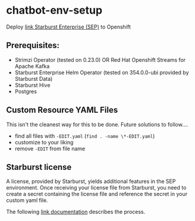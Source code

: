 # chatbot-env-setup 

Deploy [link Starburst Enterprise (SEP)](https://www.starburst.io/platform/starburst-enterprise/) to Openshift

## Prerequisites:
- Strimzi Operator (tested on 0.23.0) OR Red Hat Openshift Streams for Apache Kafka
- Starburst Enterprise Helm Operator (tested on 354.0.0-ubi provided by Starburst Data) 
- Starburst Hive
- Postgres

## Custom Resource YAML Files
This isn't the cleanest way for this to be done. Future solutions to follow....
- find all files with `-EDIT.yaml` (`find . -name \*-EDIT.yaml`) 
- customize to your liking 
- remove `-EDIT` from file name  

## Starburst license 
A license, provided by Starburst, yields additional features in the SEP environment. Once receiving your license file from Starburst, you need to create a secret containing the license file and reference the secret in your custom yaml file. 

The following [link documentation](https://docs.starburst.io/356-e/k8s/sep-config-examples.html?highlight=license#adding-the-license-file) describes the process. 
